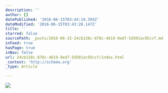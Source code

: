```yaml
---
description: ''
author: []
datePublished: '2016-06-15T03:44:19.393Z'
dateModified: '2016-06-15T03:43:20.147Z'
title: ''
starred: false
sourcePath: _posts/2016-06-15-24cb138c-878c-4619-9ed7-5d501ac95ccf.md
inFeed: true
hasPage: true
inNav: false
url: 24cb138c-878c-4619-9ed7-5d501ac95ccf/index.html
_context: 'http://schema.org'
_type: Article

---
```

![](https://the-grid-user-content.s3-us-west-2.amazonaws.com/9aee6e1a-f234-467a-aca3-26c99022c987.jpg)